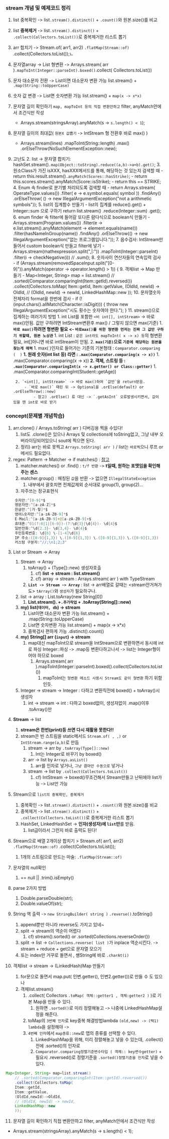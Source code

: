
### stream 개념 및 예제코드 정리

1. list 중복확인 -> list`.stream().distinct()` + `.count()`와 원본.size()를 비교
2. list **중복제거** -> list`.stream().distinct()` + `.collect(Collectors.toList())`로 중복제거한 리스트 뽑기
3. arr 합치기 -> Stream.of( arr1, arr2) `.flatMap(Stream::of)` .collect(Collectors.toList());ㄴ
4. 문자열array -> List<Integer> 형변환 -> Arrays.stream( arr )`.mapToInt(Integer::parseInt).boxed()`.collect(
   Collectors.toList())
5. 문자 대소문자 전환 ->  List<String>이면 대소문자 변환 가능 list.stream() + `.map(String::toUpperCase)`
6. 숫자 값 변경 -> List<Integer>면 숫자변환 가능 list.stream() + `map(x -> x*x)`
7. 문자열 길이 확인하기 `map, mapToInt 등의 직접 변환안하고` filter, anyMatch안에서 조건식만 작성
    - Arrays.stream(stringsArray).anyMatch(s -> `s.length() < 1`);
8. 문자열 길이의 최대값( `원본X 값뽑기` -> IntStream 형 전환후 바로 max() )
   - Arrays.stream(lines)
     .mapToInt(String::length)
     .max()
     .orElseThrow(NoSuchElementException::new);

9. 고난도
    2. list -> 문자열 합치기: hashSet.stream()`.map(Object::toString).reduce((a,b)->a+b).get()`;
    3. 원소Class가 가진 isXXX, hasXXX메서드를 통해, 해당하는 것 있는지 검색할 때
        - return this.result.stream()`.anyMatch(Scores::hasStrike)`;
        - return this.scores.stream().anyMatch(Score::isStrike);
        - return this == STRIKE;
    4. Enum 속 finder로 분기별 처리되도록 검색할 때
        - return Arrays.stream( OperateType.values())
          .filter( e -> e.symbol.equals( symbol ))
          .findAny()
          .orElseThrow( () -> new IllegalArgumentException("not a arithmetic symbols"));
    5. list의 집계함수 만들기
        - list의 집계를 reduce().get() + Integer::sum 으로 구하기 return list.stream()
          .reduce(Integer::sum)
          .get();
    6. enum finder 속 filter에 들어갈 또다른 람다식으로 boolean식 만들기
        - Arrays.stream(Program.values())
          .filter(e -> e.list.stream().anyMatch(element -> element.equals(name)))
          .filter(hasNameInGroup(name))
          .findAny()
          .orElseThrow(() -> new IllegalArgumentException("없는 프로그램입니다."));
    7. 음수검사: IntStream만들어서 custom boolean식 만들고 filter에 넣기
        - Arrays.stream(mathexpression.split(",|:"))
          .mapToInt(Integer::parseInt)
          .filter(i -> checkNegative(i))
          // .sum();
    8. 숫자사이 연산자들의 연속입력 검사
        - if (Arrays.stream(removedSpaceInput.split("[0-9]")).anyMatch(operator -> operator.length() > 1)) {
    9. 객체list -> Map 만들기
        - Map<Integer, String> map = list.stream()
          // .sorted(Comparator.comparingInt(Item::getId).reversed())
          .collect(Collectors.toMap(
          Item::getId, Item::getValue,
          (OldId, newId) -> OldId, // (OldId, newId) -> newId, LinkedHashMap::new
          ));
    10. 문자열숫자 전체자리 format을 한번에 검사
        - if (!(input.chars().allMatch(Character::isDigit))) { throw new IllegalArgumentException("시도 횟수는 숫자여야 한다."); }
    11. stream()으로 집계하는 여러가지 방법
        1. int List를 포함한 `<비 int[], intStream>` -> 바로 max()안됨. 값만 구하려면 IntStream변환후 max() / 그렇지 않으면 max(기준)
            1. **`바로 max()`하려면 형변환 필요 <- `바로max()를 위한 형변환 먼저는 진짜 그 값만 구하기 위할때, 원본 노상관`**
                1. int List : `같은 int라도 mapToInt( x -> x) 등`의 형변환 필요, int[]아니면 바로 intStream이 안됨.
            2. **`max(기준)`으로 `기준에 해당하는 원본을 찾는게 매력`**
                1. max( )인자로 들어가는 기준의 기본형태 : `Comparator.comparing  (  )`
                   **1. 원래 숫자(int list 등) 라면 : `.max(Comparator.comparing(x -> x))`**
                   1. .max(Comparator.comparing(x -> x))
                   **2. 객체, 스트링 등 : `.max(Comparator.comparingInt(x -> x.getter() or Class::getter)`**
                   1. .max(Comparator.comparingInt(Student::getAge))

        2. `<int[], intStream>` -> 바로 max()하여 `값만`을 return받음.
            - `바로 max()` 때린 뒤 -> Optional을 .orElse(default) or .orElseThrow(::new)
                - 참고) .orElse() 류 대신 -> `.getAsInt` 오류발생시키면서, 값이 있을 땐 int로 바로 받기
   


### concept(문제별 개념학습)

1. arr.clone() / Arrays.toString( arr ) 디버깅용 찍을 수있다!
    1. list도 .clone()은 있으나 Arrays 및 collections에 toString없고, 그냥 내부 오버라이딩되어있으니 sout에 찍으면 된다.
    2. 정리) arr는 바로 못찍고 `Arrays.toString( arr )` / list는 `바로찍`으니 루프 or 메서드 필요없다.
2. regex: Pattern -> Matcher -> if
   matches() : [참고](https://github.com/is2js/python_algorithm/blob/main/06_regex_practice/%EC%A0%95%EA%B7%9C%ED%91%9C%ED%98%84%EC%8B%9D%20%EC%97%B0%EC%8A%B5.ipynb)
    1. matcher.matches() or .find() : `t/f 반환` -> **t일때, 원하는 포맷임을 확인해주는 센스**
    2. matcher.group() : 매칭된 `값`을 반환 -> 없으면 `IllegalStateException`
        1. 내부에서 괄호치면 전체값제외 순서대로 group(1), group(2)...
    3. 자주쓰는 정규표현식

```java
    숫자만:^[0-9]*$
	영문자만:^[a-zA-Z]*$
	한글만:^[가-힣]*$
	영어&숫자만:^[a-zA-Z0-9]*$
	E-Mail:^[a-zA-Z0-9]+@[a-zA-Z0-9]+$
	휴대폰:^01(?:0|1|[6-9])-(?:\d{3}|\d{4})- \d{4}$
	일반전화:^\d{2.3}- \d{3,4}- \d{4}$
	주민등록번호: \d{6} \-[1-4]\d{6}
	IP 주소:([0-9]{1,3}) \.([0-9]{1,3}) \.([0-9]{1,3}) \.([0-9]{1,3})
	커스텀 구분자:"//;\n1;2;3"
```

3. List or Stream -> Array
    1. Stream -> Array
        1. toArray() + (Type[]::new) 생성자호출
            1. cf) **list -> stream : list.stream()**
            2. cf) array -> stream : Arrays.stream( arr ) with TypeStream
        2. **`List -> Stream -> Array`** : list -> arr배열로 갈때는 <stream안거쳐가도> `tArray()`와 `생성자`가 필요하구나.
    2. list -> array : List.toArray(new String[0])
        1. **List.stream(). +`.추가작업` + .toArray(String[]::new)**
    3. **my) list(`데이터, db`) -> stream**
        1. List<String>이면 대소문자 변환 가능 list.stream() + .map(String::toUpperCase)
        2. List<Integer>면 숫자변환 가능 list.stream() + map(x -> x*x)
        3. 중복검사 편하게 가능 .distinct().count()
    4. **my) String[] arr (`input`) -> stream**
        1. map대신 mapToInt으로 stream을 IntStream으로 변환하면서 동시에 int로 파싱 Integer::파싱 -> .map등 변환다하고나서 -> list는 Integer형이어야 하므로
           boxed
            1. Arrays.stream( arr ).mapToInt(Integer::parseInt).boxed().collect(Collectors.toList())
                1. mapToInt는 `형변환 메소드 사용시 Stream도 같이 형변환` 하기 위함인듯.
    5. Integer -> stream -> Integer : 다하고 변환직전에 boxed() + toArray()시 생성자
        1. int -> stream -> int : 다하고 boxed없이, 생성자없이 .map()이후 .toArray()만
4. **Stream** -> list
    1. **stream은 한번(print)등 쓰면 다시 재활용 못한다!!**
    2. stream은 빈 스트림을 static메서드 `Stream.of( , ,)`  or `IntStream.range(a,b)`로 만듬
        1. stream -> arr by `.toArray(Type[]::new)`
            1. Int는 Integer로 바꾸기 by boxed()
        2. arr -> list by `Arrays.asList()`
            1. arr를 인자로 넣거나, `그냥 콤마만 수동으로` 넣거나
        3. stream -> list by `.collect(Collectors.toList())`
            1. cf) IntStream -> boxed()무조건해서 Stream<Integer>만들고 난뒤에야 list가능 -> List<Integer>만 가능

5. Stream으로 `list의 중복확인, 중복제거`
    1. 중복확인 -> list`.stream().distinct()` + `.count()`와 원본.size()를 비교
    2. 중복제거 -> list`.stream().distinct()` + `.collect(Collectors.toList())`로 중복제거한 리스트 뽑기
    3. HashSet, LinkedHashSet -> **인자(생성자)에 `list`만**를 받음.
        1. list급이라서 그런지 바로 출력도 된다!


6. Stream으로 배열 2개이상 합치기 > Stream.of( arr1, arr2) `.flatMap(Stream::of)` .collect(Collectors.toList());
    1. 1개의 스트림으로 만드는 마술: `.flatMap(Stream::of)`

7. 문자열의 null확인
    1. == null || .trim().isEmpty()

8. parse 2가지 방법
    1. Double.parseDouble(str);
    2. Double.valueOf(str);

9. String 역 출력 -> `new StringBuilder( string )` `.reverse()`.toString()
    1. append뿐만 아니라 reverse도 가지고 있네~
    2. split -> stream의 역순이 어렵다
        1. cf) stream().sorted()  or .sorted(Collections.reverseOrder())
    3. split -> list -> `Collections.reverse( list )`가 inplace 역순시킨다. -> stream + reduce + get으로 문자열 모으기
    4. 또는 index만 거꾸로 돌면서 , 쌩String에 바로 `.charAt(i)`

10. 객체list -> stream -> (LinkedHash)Map 만들기
    1. for문으로 돌면서 map.put( 인변.getter(), 인변2.getter())로 만들 수 도 있으나
    2. 객체list.stream()
        1. .collect( Collectors `.toMap( 객체::getter1 , 객체:getter2 )` )로 기본 Map을 만들 수 있다.
            1. 원하면 `.sorted()`로 미리 정렬해놓고 -> 나중에 LinkedHashMap설정을 해준다.
        2. toMap의 `3번째 인자`로 key중복 해결방법lambda `(old,new) -> (택1) lambda`을 설정해야 ->
        3. `4번째 인자`에서 `map종류::new`로 맵의 종류를 선택할 수 있다.
            1. LinkedHashMap을 위해, 미리 정렬해놓고 넣을 수 있는데, .collect()전에 .sorted()의 인자로
            2. `Comparator.comparing정렬기준변수타입 ( 객체:: key변수getter)` + 필요시 .reversed()로 정렬기준을 `.sorted()정렬기준을 인자`로 넣을 수 있다.

```java
Map<Integer, String> map=list.stream()
	// .sorted(Comparator.comparingInt(Item::getId).reversed())
	.collect(Collectors.toMap(
	Item::getId,
	Item::getValue,
	(OldId,newId)->OldId,
	// (OldId, newId) -> newId,
	LinkedHashMap::new
	));
```

11. 문자열 길이 확인하기 직접 변환안하고 filter, anyMatch안에서 조건식만 작성

- Arrays.stream(stringsArray).anyMatch(s -> s.length() < 1);

